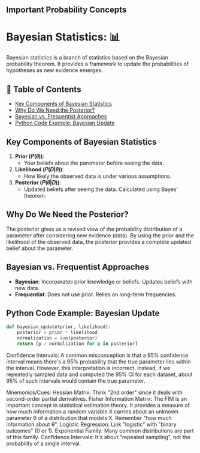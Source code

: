 ## Important Probability Concepts

# Bayesian Statistics: 📊

Bayesian statistics is a branch of statistics based on the Bayesian probability theorem. It provides a framework to update the probabilities of hypotheses as new evidence emerges.

## 📜 Table of Contents
- [Key Components of Bayesian Statistics](#key-components)
- [Why Do We Need the Posterior?](#why-the-posterior)
- [Bayesian vs. Frequentist Approaches](#bayesian-vs-frequentist)
- [Python Code Example: Bayesian Update](#python-example)

<a name="key-components"></a>
## Key Components of Bayesian Statistics

1. **Prior (𝑃(𝜃))**: 
   - Your beliefs about the parameter before seeing the data.
2. **Likelihood (𝑃(𝐷|𝜃))**: 
   - How likely the observed data is under various assumptions.
3. **Posterior (𝑃(𝜃|𝐷))**: 
   - Updated beliefs after seeing the data. Calculated using Bayes' theorem.

<a name="why-the-posterior"></a>
## Why Do We Need the Posterior?

The posterior gives us a revised view of the probability distribution of a parameter after considering new evidence (data). By using the prior and the likelihood of the observed data, the posterior provides a complete updated belief about the parameter.

<a name="bayesian-vs-frequentist"></a>
## Bayesian vs. Frequentist Approaches

- **Bayesian**: Incorporates prior knowledge or beliefs. Updates beliefs with new data.
- **Frequentist**: Does not use prior. Relies on long-term frequencies.

<a name="python-example"></a>
## Python Code Example: Bayesian Update

```python
def bayesian_update(prior, likelihood):
    posterior = prior * likelihood
    normalization = sum(posterior)
    return [p / normalization for p in posterior]
```




Confidence Intervals: A common misconception is that a 95% confidence interval means there's a 95% probability that the true parameter lies within the interval. However, this interpretation is incorrect. Instead, if we repeatedly sampled data and computed the 95% CI for each dataset, about 95% of such intervals would contain the true parameter.

Mnemonics/Cues:
Hessian Matrix: Think "2nd order" since it deals with second-order partial derivatives.
Fisher Information Matrix: The FIM is an important concept in statistical estimation theory. It provides a measure of how much information a random variable X carries about an unknown parameter θ of a distribution that models X. Remember "how much information about θ".
Logistic Regression: Link "logistic" with "binary outcomes" (0 or 1).
Exponential Family: Many common distributions are part of this family.
Confidence Intervals: It's about "repeated sampling", not the probability of a single interval.
